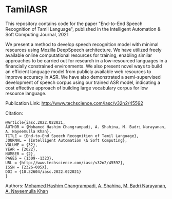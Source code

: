 # TamilASR
This repository contains code for the paper "End-to-End Speech Recognition of Tamil Language", published in the Intelligent Automation &amp; Soft Computing Journal, 2021

We present a method to develop speech recognition model with minimal resources using Mozilla DeepSpeech architecture. We have utilized freely available online computational resources for training, enabling similar approaches to be carried out for research in a low-resourced languages in a financially constrained environments. We also present novel ways to build an efficient language model from publicly available web resources to improve accuracy in ASR.  We have also demonstrated a semi-supervised development of speech corpus using our trained ASR model, indicating a cost effective approach of building large vocabulary corpus for low resource language. 

Publication Link: http://www.techscience.com/iasc/v32n2/45592

Citation:
```
@Article{iasc.2022.022021,
AUTHOR = {Mohamed Hashim Changrampadi, A. Shahina, M. Badri Narayanan, A. Nayeemulla Khan},
TITLE = {End-to-End Speech Recognition of Tamil Language},
JOURNAL = {Intelligent Automation \& Soft Computing},
VOLUME = {32},
YEAR = {2022},
NUMBER = {2},
PAGES = {1309--1323},
URL = {http://www.techscience.com/iasc/v32n2/45592},
ISSN = {2326-005X},
DOI = {10.32604/iasc.2022.022021}
}

```

Authors: [Mohamed Hashim Changrampadi](https://scholar.google.com/citations?user=O6duVtIAAAAJ&hl=en), [A. Shahina](https://scholar.google.co.in/citations?user=TrfKTFIAAAAJ&hl=en), [M. Badri Narayanan](https://www.linkedin.com/in/mbadrinarayanan), [A. Nayeemulla Khan](https://scholar.google.com/citations?user=_RKGgXgAAAAJ&hl=en)
